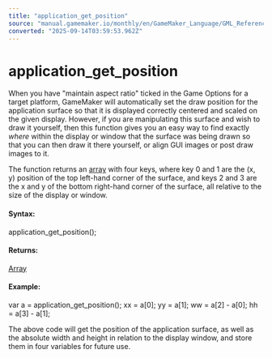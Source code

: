 ```yaml
---
title: "application_get_position"
source: "manual.gamemaker.io/monthly/en/GameMaker_Language/GML_Reference/Drawing/Surfaces/application_get_position.htm"
converted: "2025-09-14T03:59:53.962Z"
---
```


# application\_get\_position

When you have "maintain aspect ratio" ticked in the Game Options for a target platform, GameMaker will automatically set the draw position for the application surface so that it is displayed correctly centered and scaled on the given display. However, if you are manipulating this surface and wish to draw it yourself, then this function gives you an easy way to find exactly _where_ within the display or window that the surface was being drawn so that you can then draw it there yourself, or align GUI images or post draw images to it.

The function returns an [array](../../../../../../../GameMaker_Language/GML_Overview/Arrays.md) with four keys, where key 0 and 1 are the (x, y) position of the top left-hand corner of the surface, and keys 2 and 3 are the x and y of the bottom right-hand corner of the surface, all relative to the size of the display or window.

#### Syntax:

application\_get\_position();

#### Returns:

[Array](../../../../../../../GameMaker_Language/GML_Overview/Arrays.md)

#### Example:

var a = application\_get\_position();
xx = a\[0\];
yy = a\[1\];
ww = a\[2\] - a\[0\];
hh = a\[3\] - a\[1\];

The above code will get the position of the application surface, as well as the absolute width and height in relation to the display window, and store them in four variables for future use.